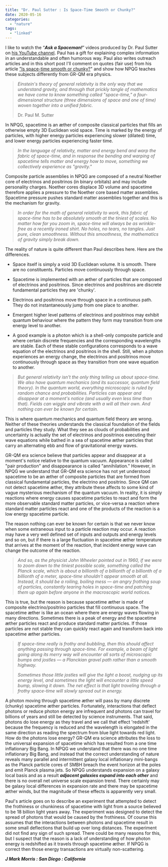 ```yaml
---
title: "Dr. Paul Sutter : Is Space-Time Smooth or Chunky?"
date: 2020-05-16
categories: 
  - "nature"
tags: 
  - "linked"
---
```


I like to watch the “**_Ask a Spaceman!_**” videos produced by Dr. Paul Sutter on [his YouTube channel](https://www.youtube.com/channel/UCBr7XOxxQyBHEwqkhoci7vw). Paul has a gift for explaining complex information in an understandable and often humorous way. Paul also writes outreach articles and in this short post I'll comment on quotes (fair use) from his article ["Is space-time smooth or chunky?](https://www.space.com/space-time-smooth-chunky-quantum-gravity.html)" and show how NPQG teaches these subjects differently from GR-QM era physics.

> _Einstein's theory of general relativity is the only way that we understand gravity, and through that prickly tangle of mathematics we have come to know something called "space-time," a four-dimensional structure (three dimensions of space and one of time) woven together into a unified fabric._
> 
> Dr. Paul M. Sutter

In NPQG, spacetime is an æther of composite classical particles that fills an otherwise empty 3D Euclidean void space. Time is marked by the energy of particles, with higher energy particles experiencing slower (dilated) time, and lower energy particles experiencing faster time.

> _In the language of relativity, matter and energy bend and warp the fabric of space-time, and in response the bending and warping of spacetime tells matter and energy how to move, something we collectively experience as "gravity."_

Composite particle assemblies in NPQG are composed of a neutral Noether core of electrinos and positrinos (in binary orbitals) and may include personality charges. Noether cores displace 3D volume and spacetime therefore applies a pressure to the Noether core based matter assemblies. Spacetime pressure pushes standard matter assemblies together and this is the mechanism for gravity.

> _In order for the math of general relativity to work, this fabric of space-time has to be absolutely smooth at the tiniest of scales. No matter how far you zoom in, space-time will always be as wrinkle-free as a recently ironed shirt. No holes, no tears, no tangles. Just pure, clean smoothness. Without this smoothness, the mathematics of gravity simply break down._

The reality of nature is quite different than Paul describes here. Here are the differences.

- Space itself is simply a void 3D Euclidean volume. It is smooth. There are no constituents. Particles move continuously through space.

- Spacetime is implemented with an æther of particles that are composed of electrinos and positrinos. Since electrinos and positrinos are discrete fundamental particles they are 'chunky'.

- Electrinos and positrinos move through space in a continuous path. They do not instantaneously jump from one place to another.

- Emergent higher level patterns of electrinos and positrinos may exhibit quantum behaviour where the pattern they form may transition from one energy level to another.

- A good example is a photon which is a shell-only composite particle and where certain discrete frequencies and the corresponding wavelengths are stable. Each of these stable configurations corresponds to a wave equation of the electrinos and positrinos in the shell. Still, when a photon experiences an energy change, the electrinos and positrinos move continuously through space as they transition from one wave equation to another.

> _But general relativity isn't the only thing telling us about space-time. We also have quantum mechanics (and its successor, quantum field theory). In the quantum world, everything microscopic is ruled by random chance and probabilities. Particles can appear and disappear at a moment's notice (and usually even less time than that). Fields can wiggle and vibrate with a will all their own. And nothing can ever be known for certain._

This is where quantum mechanics and quantum field theory are wrong. Neither of these theories understands the classical foundation of the fields and particles they study. What they see as clouds of probabilities and uncertainty is actually the set of electrinos and positrinos executing their wave equations while bathed in a sea of spacetime æther particles that carry an alternating ebb and flow of gravitational energy waves.

GR-QM era science believe that particles appear and disappear at a moment's notice relative to the quantum vacuum. Appearance is called "pair production" and disappearance is called "annihilation." However, in NPQG we understand that GR-QM era science has not yet understood spacetime to be an æther of composite particles that are formed from classical fundamental particles, the electrino and positrino. Since QM can not detect spacetime æther, they attribute these affects to some kind of vague mysterious mechanism of the quantum vacuum. In reality, it is simply reactions where energy causes spacetime particles to react and form the more observable standard matter particles, or vice-versa a reaction where standard matter particles react and one of the products of the reaction is a low energy spacetime particle.

The reason nothing can ever be known for certain is that we never know when some extraneous input to a particle reaction may occur. A reaction may have a very well defined set of inputs and outputs and energy levels and so on, but if there is a large fluctuation in spacetime æther temperature that arrives at the moment of the reaction, that incident energy wave can change the outcome of the reaction.

> _And so, as the physicist John Wheeler pointed out in 1960, if we were to zoom down to the tiniest possible scale, something called the Planck scale, which is about a billionth of a billionth of a billionth of a billionth of a meter, space-time shouldn't appear smooth at all. Instead, it should be a roiling, boiling mess — an angry frothing soup of particles, constantly tearing holes in space-time and patching them up again before anyone in the macroscopic world notices._

This is true, but the reason is because spacetime æther is made of composite electrino/positrino particles that fill continuous space. The spacetime æther is like an ocean where there are energy waves flowing in many directions. Sometimes there is a peak of energy and the spacetime æther particles react and produce standard matter particles. If those particles are not stable they can quickly react again and transform back into spacetime æther particles.

> _If space-time really is frothy and bubbling, then this should affect anything passing through space-time. For example, a beam of light going along its merry way will encounter all sorts of microscopic bumps and jostles — a Planckian gravel path rather than a smooth highway._ 
> 
> _Sometimes those little jostles will give the light a boost, nudging up its energy level, and sometimes the light will encounter a little speed bump, slowing it down. The net effect is that light traveling through a frothy space-time will slowly spread out in energy._

A photon moving through spacetime æther will pass by many discrete (chunky) spacetime æther particles. Fortunately, interactions that deflect photons or reduce photon energy are infrequent and photons can travel for billions of years and still be detected by science instruments. That said, photons do lose energy as they travel and we call that effect 'redshift' because the frequency is reduced and the wavelength is elongated in the same direction as reading the spectrum from blue light towards red light. How do the photons lose energy? GR-QM era science attributes the loss to the universal expansion of spacetime which has resulted from a one time inflationary Big Bang. In NPQG we understand that there was no one time inflationary Big Bang, and instead that the correct understanding of nature reveals many parallel and intermittent galaxy local inflationary mini-bangs as the Planck particle cores of SMBH breach the event horizon at the poles and emit Planck plasma jets. So NPQG understands expansion on a galaxy local basis and as a result _**adjacent galaxies expand into each other**_ and there is no overall net universe scale expansion trend. There certainly may be galaxy local differences in expansion rate and there may be spacetime æther winds, but the magnitude of these effects is apparently very small.

Paul's article goes on to describe an experiment that attempted to detect the frothiness or chunkiness of spacetime with light from a source believed to be 18 billion light years away. The experiment was designed to detect the spread of photons that would be caused by the frothiness. Of course this assumes that the interactions between photons and spacetime result in some small deflections that build up over long distances. The experiment did not find any sign of such spread. There could be many reasons for this, but I suspect that the reason is a lack of understanding of how photon energy is redshifted as it travels through spacetime æther. If NPQG is correct then those energy transactions are virtually non-scattering.

**_J Mark Morris : San Diego : California_**
